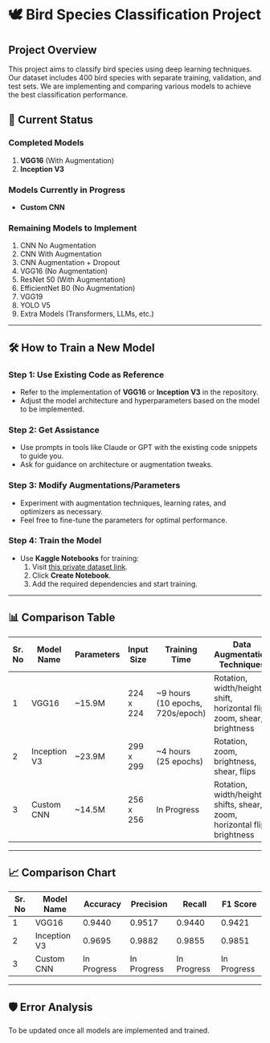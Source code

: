 # 🕊️ Bird Species Classification Project

##  Project Overview
This project aims to classify bird species using deep learning techniques. Our dataset includes 400 bird species with separate training, validation, and test sets. We are implementing and comparing various models to achieve the best classification performance.

## 📝 Current Status
### Completed Models
1. **VGG16** (With Augmentation)  
2. **Inception V3**

### Models Currently in Progress
- **Custom CNN**

### Remaining Models to Implement
1. CNN No Augmentation  
2. CNN With Augmentation  
3. CNN Augmentation + Dropout  
4. VGG16 (No Augmentation)  
5. ResNet 50 (With Augmentation)  
6. EfficientNet B0 (No Augmentation)  
7. VGG19  
8. YOLO V5  
9. Extra Models (Transformers, LLMs, etc.)

---

## 🛠️ How to Train a New Model
### Step 1: Use Existing Code as Reference
- Refer to the implementation of **VGG16** or **Inception V3** in the repository.
- Adjust the model architecture and hyperparameters based on the model to be implemented.

### Step 2: Get Assistance
- Use prompts in tools like Claude or GPT with the existing code snippets to guide you.
- Ask for guidance on architecture or augmentation tweaks.

### Step 3: Modify Augmentations/Parameters
- Experiment with augmentation techniques, learning rates, and optimizers as necessary.
- Feel free to fine-tune the parameters for optimal performance.

### Step 4: Train the Model
- Use **Kaggle Notebooks** for training:
  1. Visit [this private dataset link](https://www.kaggle.com/datasets/5bc6d82a2bd2ac97d7362a0f2e8b3a19e4ff882b6c112fef14f2de1d82b5c1fe).
  2. Click **Create Notebook**.
  3. Add the required dependencies and start training.

---

## 📊 Comparison Table
| Sr. No | Model Name    | Parameters | Input Size  | Training Time      | Data Augmentation Techniques                                                  |
|--------|---------------|------------|-------------|--------------------|-------------------------------------------------------------------------------|
| 1      | VGG16         | ~15.9M     | 224 x 224   | ~9 hours (10 epochs, 720s/epoch) | Rotation, width/height shift, horizontal flip, zoom, shear, brightness        |
| 2      | Inception V3  | ~23.9M     | 299 x 299   | ~4 hours (25 epochs) | Rotation, zoom, brightness, shear, flips                                     |
| 3      | Custom CNN    | ~14.5M     | 256 x 256   | In Progress        | Rotation, width/height shifts, shear, zoom, horizontal flip, brightness       |

---

## 📈 Comparison Chart
| Sr. No | Model Name    | Accuracy  | Precision | Recall    | F1 Score  |
|--------|---------------|-----------|-----------|-----------|-----------|
| 1      | VGG16         | 0.9440    | 0.9517    | 0.9440    | 0.9421    |
| 2      | Inception V3  | 0.9695    | 0.9882    | 0.9855    | 0.9851    |
| 3      | Custom CNN    | In Progress | In Progress | In Progress | In Progress |

---

## 🛡️ Error Analysis
To be updated once all models are implemented and trained.





